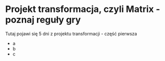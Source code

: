 # Projekt transformacja, czyli Matrix - poznaj reguły gry

Tutaj pojawi się 5 dni z projektu transformacji - część pierwsza
- a
- b
- c
